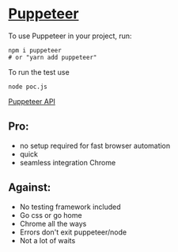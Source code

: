 # [Puppeteer](https://github.com/GoogleChrome/puppeteer)

To use Puppeteer in your project, run:

    npm i puppeteer
    # or "yarn add puppeteer"

To run the test use

    node poc.js

[Puppeteer API](https://github.com/GoogleChrome/puppeteer/blob/master/docs/api.md)

## Pro:
* no setup required for fast browser automation
* quick
* seamless integration Chrome

## Against:
* No testing framework included
* Go css or go home
* Chrome all the ways
* Errors don't exit puppeteer/node
* Not a lot of waits